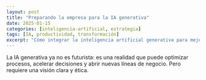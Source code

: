 ```yaml
---
layout: post
title: "Preparando la empresa para la IA generativa"
date: 2025-01-15
categories: [inteligencia-artificial, estrategia]
tags: [IA, productividad, transformación]
excerpt: "Cómo integrar la inteligencia artificial generativa para mejorar eficiencia y crear nuevos productos y servicios."
---
```


La IA generativa ya no es futurista: es una realidad que puede optimizar procesos, acelerar decisiones y abrir nuevas líneas de negocio. Pero requiere una visión clara y ética.

<!-- Continúa el desarrollo del artículo aquí -->
